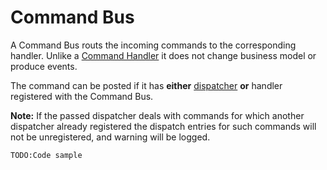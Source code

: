 # Command Bus

A Command Bus routs the incoming commands to the corresponding handler.  Unlike a [Command Handler](./command-handler.md) it does not change business model or produce events.

The command can be posted if it has **either** [dispatcher](./command-dispatcher.md) **or** handler registered with the Command Bus.

**Note:** If the passed dispatcher deals with commands for which another dispatcher already registered the dispatch entries for such commands will not be unregistered, and warning will be logged.

`TODO:Code sample` 
